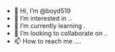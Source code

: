 - 👋 Hi, I’m @boyd519 
- 👀 I’m interested in ..
- 🌱 I’m currently learning .
- 💞️ I’m looking to collaborate on ..
- 📫 How to reach me ....

<!---
boyd519/boyd519 is a ✨ special ✨ repository because its `README.md` (this file) appears on your GitHub profile.
You can click the Preview link to take a look at your changes.
--->
